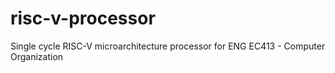 # risc-v-processor
Single cycle RISC-V microarchitecture processor for ENG EC413 - Computer Organization
